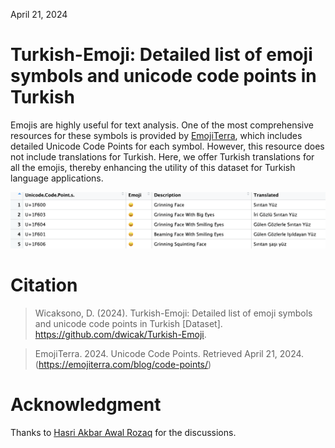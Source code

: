 April 21, 2024

# Turkish-Emoji: Detailed list of emoji symbols and unicode code points in Turkish
Emojis are highly useful for text analysis. One of the most comprehensive resources for these symbols is provided by [EmojiTerra](https://emojiterra.com/blog/code-points/), which includes detailed Unicode Code Points for each symbol. However, this resource does not include translations for Turkish. Here, we offer Turkish translations for all the emojis, thereby enhancing the utility of this dataset for Turkish language applications.

![emojis](https://github.com/dwicak/Turkish-Emoji/blob/b7ecf27de3abcd47a32329564c3499bc7a914d42/Emojis.png)

# Citation
>Wicaksono, D. (2024). Turkish-Emoji: Detailed list of emoji symbols and unicode code points in Turkish [Dataset]. https://github.com/dwicak/Turkish-Emoji.

>EmojiTerra. 2024. Unicode Code Points. Retrieved April 21, 2024. (https://emojiterra.com/blog/code-points/)

# Acknowledgment
Thanks to [Hasri Akbar Awal Rozaq](https://github.com/akbarrozaq691) for the discussions.
